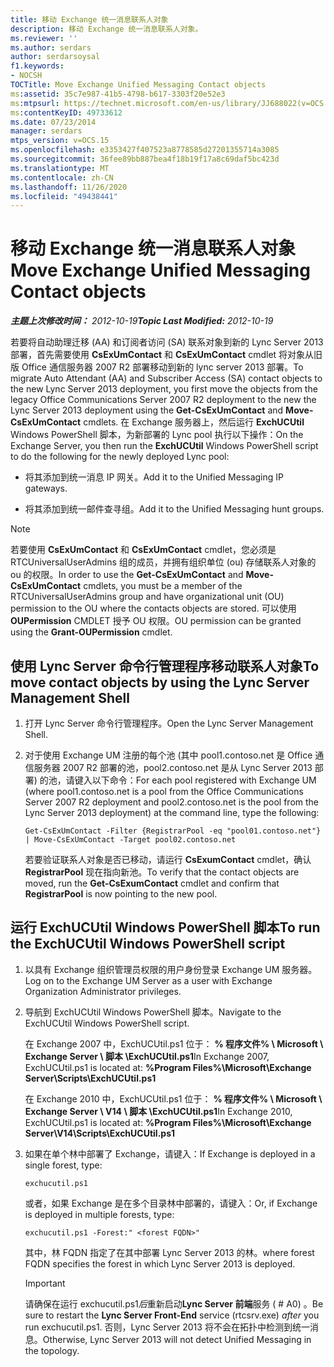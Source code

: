 ```yaml
---
title: 移动 Exchange 统一消息联系人对象
description: 移动 Exchange 统一消息联系人对象。
ms.reviewer: ''
ms.author: serdars
author: serdarsoysal
f1.keywords:
- NOCSH
TOCTitle: Move Exchange Unified Messaging Contact objects
ms:assetid: 35c7e987-41b5-4798-b617-3303f20e52e3
ms:mtpsurl: https://technet.microsoft.com/en-us/library/JJ688022(v=OCS.15)
ms:contentKeyID: 49733612
ms.date: 07/23/2014
manager: serdars
mtps_version: v=OCS.15
ms.openlocfilehash: e3353427f407523a8778585d27201355714a3085
ms.sourcegitcommit: 36fee89bb887bea4f18b19f17a8c69daf5bc423d
ms.translationtype: MT
ms.contentlocale: zh-CN
ms.lasthandoff: 11/26/2020
ms.locfileid: "49438441"
---
```

# <a name="move-exchange-unified-messaging-contact-objects"></a><span data-ttu-id="ec823-103">移动 Exchange 统一消息联系人对象</span><span class="sxs-lookup"><span data-stu-id="ec823-103">Move Exchange Unified Messaging Contact objects</span></span>

<div data-xmlns="http://www.w3.org/1999/xhtml">

<div class="topic" data-xmlns="http://www.w3.org/1999/xhtml" data-msxsl="urn:schemas-microsoft-com:xslt" data-cs="https://msdn.microsoft.com/">

<div data-asp="https://msdn2.microsoft.com/asp">



</div>

<div id="mainSection">

<div id="mainBody"><span data-ttu-id="ec823-104">

<span> </span></span><span class="sxs-lookup"><span data-stu-id="ec823-104">

<span> </span></span></span>

<span data-ttu-id="ec823-105">_**主题上次修改时间：** 2012-10-19_</span><span class="sxs-lookup"><span data-stu-id="ec823-105">_**Topic Last Modified:** 2012-10-19_</span></span>

<span data-ttu-id="ec823-106">若要将自动助理迁移 (AA) 和订阅者访问 (SA) 联系对象到新的 Lync Server 2013 部署，首先需要使用 **CsExUmContact** 和 **CsExUmContact** cmdlet 将对象从旧版 Office 通信服务器 2007 R2 部署移动到新的 lync server 2013 部署。</span><span class="sxs-lookup"><span data-stu-id="ec823-106">To migrate Auto Attendant (AA) and Subscriber Access (SA) contact objects to the new Lync Server 2013 deployment, you first move the objects from the legacy Office Communications Server 2007 R2 deployment to the new the Lync Server 2013 deployment using the **Get-CsExUmContact** and **Move-CsExUmContact** cmdlets.</span></span> <span data-ttu-id="ec823-107">在 Exchange 服务器上，然后运行 **ExchUCUtil** Windows PowerShell 脚本，为新部署的 Lync pool 执行以下操作：</span><span class="sxs-lookup"><span data-stu-id="ec823-107">On the Exchange Server, you then run the **ExchUCUtil** Windows PowerShell script to do the following for the newly deployed Lync pool:</span></span>

  - <span data-ttu-id="ec823-108">将其添加到统一消息 IP 网关。</span><span class="sxs-lookup"><span data-stu-id="ec823-108">Add it to the Unified Messaging IP gateways.</span></span>

  - <span data-ttu-id="ec823-109">将其添加到统一邮件查寻组。</span><span class="sxs-lookup"><span data-stu-id="ec823-109">Add it to the Unified Messaging hunt groups.</span></span>

<div>


> [!NOTE]  
> <span data-ttu-id="ec823-110">若要使用 <STRONG>CsExUmContact</STRONG> 和 <STRONG>CsExUmContact</STRONG> cmdlet，您必须是 RTCUniversalUserAdmins 组的成员，并拥有组织单位 (ou) 存储联系人对象的 ou 的权限。</span><span class="sxs-lookup"><span data-stu-id="ec823-110">In order to use the <STRONG>Get-CsExUmContact</STRONG> and <STRONG>Move-CsExUmContact</STRONG> cmdlets, you must be a member of the RTCUniversalUserAdmins group and have organizational unit (OU) permission to the OU where the contacts objects are stored.</span></span> <span data-ttu-id="ec823-111">可以使用 <STRONG>OUPermission</STRONG> CMDLET 授予 OU 权限。</span><span class="sxs-lookup"><span data-stu-id="ec823-111">OU permission can be granted using the <STRONG>Grant-OUPermission</STRONG> cmdlet.</span></span>



</div>

<div>

## <a name="to-move-contact-objects-by-using-the-lync-server-management-shell"></a><span data-ttu-id="ec823-112">使用 Lync Server 命令行管理程序移动联系人对象</span><span class="sxs-lookup"><span data-stu-id="ec823-112">To move contact objects by using the Lync Server Management Shell</span></span>

1.  <span data-ttu-id="ec823-113">打开 Lync Server 命令行管理程序。</span><span class="sxs-lookup"><span data-stu-id="ec823-113">Open the Lync Server Management Shell.</span></span>

2.  <span data-ttu-id="ec823-114">对于使用 Exchange UM 注册的每个池 (其中 pool1.contoso.net 是 Office 通信服务器 2007 R2 部署的池，pool2.contoso.net 是从 Lync Server 2013 部署) 的池，请键入以下命令：</span><span class="sxs-lookup"><span data-stu-id="ec823-114">For each pool registered with Exchange UM (where pool1.contoso.net is a pool from the Office Communications Server 2007 R2 deployment and pool2.contoso.net is the pool from the Lync Server 2013 deployment) at the command line, type the following:</span></span>
    
        Get-CsExUmContact -Filter {RegistrarPool -eq "pool01.contoso.net"} | Move-CsExUmContact -Target pool02.contoso.net
    
    <span data-ttu-id="ec823-115">若要验证联系人对象是否已移动，请运行 **CsExumContact** cmdlet，确认 **RegistrarPool** 现在指向新池。</span><span class="sxs-lookup"><span data-stu-id="ec823-115">To verify that the contact objects are moved, run the **Get-CsExumContact** cmdlet and confirm that **RegistrarPool** is now pointing to the new pool.</span></span>

</div>

<div>

## <a name="to-run-the-exchucutil-windows-powershell-script"></a><span data-ttu-id="ec823-116">运行 ExchUCUtil Windows PowerShell 脚本</span><span class="sxs-lookup"><span data-stu-id="ec823-116">To run the ExchUCUtil Windows PowerShell script</span></span>

1.  <span data-ttu-id="ec823-117">以具有 Exchange 组织管理员权限的用户身份登录 Exchange UM 服务器。</span><span class="sxs-lookup"><span data-stu-id="ec823-117">Log on to the Exchange UM Server as a user with Exchange Organization Administrator privileges.</span></span>

2.  <span data-ttu-id="ec823-118">导航到 ExchUCUtil Windows PowerShell 脚本。</span><span class="sxs-lookup"><span data-stu-id="ec823-118">Navigate to the ExchUCUtil Windows PowerShell script.</span></span>
    
    <span data-ttu-id="ec823-119">在 Exchange 2007 中，ExchUCUtil.ps1 位于： **% 程序文件% \\ Microsoft \\ Exchange Server \\ 脚本 \\ExchUCUtil.ps1**</span><span class="sxs-lookup"><span data-stu-id="ec823-119">In Exchange 2007, ExchUCUtil.ps1 is located at: **%Program Files%\\Microsoft\\Exchange Server\\Scripts\\ExchUCUtil.ps1**</span></span>
    
    <span data-ttu-id="ec823-120">在 Exchange 2010 中，ExchUCUtil.ps1 位于： **% 程序文件% \\ Microsoft \\ Exchange Server \\ V14 \\ 脚本 \\ExchUCUtil.ps1**</span><span class="sxs-lookup"><span data-stu-id="ec823-120">In Exchange 2010, ExchUCUtil.ps1 is located at: **%Program Files%\\Microsoft\\Exchange Server\\V14\\Scripts\\ExchUCUtil.ps1**</span></span>

3.  <span data-ttu-id="ec823-121">如果在单个林中部署了 Exchange，请键入：</span><span class="sxs-lookup"><span data-stu-id="ec823-121">If Exchange is deployed in a single forest, type:</span></span>
    
        exchucutil.ps1
    
    <span data-ttu-id="ec823-122">或者，如果 Exchange 是在多个目录林中部署的，请键入：</span><span class="sxs-lookup"><span data-stu-id="ec823-122">Or, if Exchange is deployed in multiple forests, type:</span></span>
    
        exchucutil.ps1 -Forest:" <forest FQDN>"
    
    <span data-ttu-id="ec823-123">其中，林 FQDN 指定了在其中部署 Lync Server 2013 的林。</span><span class="sxs-lookup"><span data-stu-id="ec823-123">where forest FQDN specifies the forest in which Lync Server 2013 is deployed.</span></span>
    
    <div>
    

    > [!IMPORTANT]  
    > <span data-ttu-id="ec823-124">请确保在运行 exchucutil.ps1<EM>后</EM>重新启动<STRONG>Lync Server 前端</STRONG>服务 ( # A0) 。</span><span class="sxs-lookup"><span data-stu-id="ec823-124">Be sure to restart the <STRONG>Lync Server Front-End</STRONG> service (rtcsrv.exe) <EM>after</EM> you run exchucutil.ps1.</span></span> <span data-ttu-id="ec823-125">否则，Lync Server 2013 将不会在拓扑中检测到统一消息。</span><span class="sxs-lookup"><span data-stu-id="ec823-125">Otherwise, Lync Server 2013 will not detect Unified Messaging in the topology.</span></span>

    
    <span data-ttu-id="ec823-126"></div>

</div>

</div>

<span> </span>

</div>

</div>

</span><span class="sxs-lookup"><span data-stu-id="ec823-126"></div>

</div>

</div>

<span> </span>

</div>

</div>

</span></span></div>


